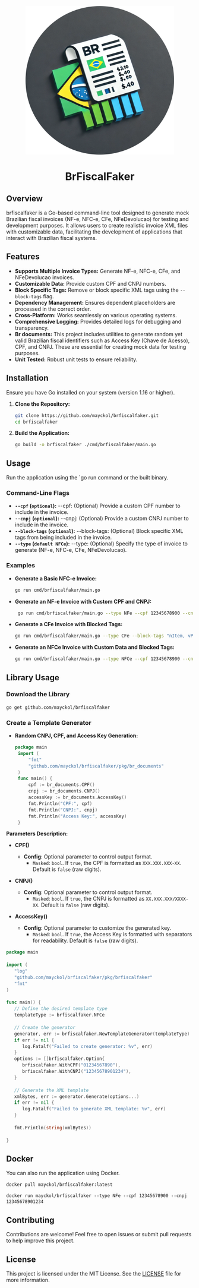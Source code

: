 <div align="center">
  <img src="logo.svg" alt="BrFiscalFaker Logo" width="400" height="400">
  <h1>BrFiscalFaker</h1>
</div>

## Overview

brfiscalfaker is a Go-based command-line tool designed to generate mock Brazilian fiscal invoices (NF-e, NFC-e, CFe, NFeDevolucao) for testing and development purposes. It allows users to create realistic invoice XML files with customizable data, facilitating the development of applications that interact with Brazilian fiscal systems.

## Features

- **Supports Multiple Invoice Types:** Generate NF-e, NFC-e, CFe, and NFeDevolucao invoices.
- **Customizable Data:** Provide custom CPF and CNPJ numbers.
- **Block Specific Tags:** Remove or block specific XML tags using the `--block-tags` flag.
- **Dependency Management:** Ensures dependent placeholders are processed in the correct order.
- **Cross-Platform:** Works seamlessly on various operating systems.
- **Comprehensive Logging:** Provides detailed logs for debugging and transparency.
- **Br documents:** This project includes utilities to generate random yet valid Brazilian fiscal identifiers such as Access Key (Chave de Acesso), CPF, and CNPJ. These are essential for creating mock data for testing purposes.
- **Unit Tested:** Robust unit tests to ensure reliability.

## Installation

Ensure you have Go installed on your system (version 1.16 or higher).

1. **Clone the Repository:**

   ```bash
   git clone https://github.com/mayckol/brfiscalfaker.git
   cd brfiscalfaker
    ```
   
2. **Build the Application:**

   ```bash
   go build -o brfiscalfaker ./cmd/brfiscalfaker/main.go
   ```
   
## Usage

Run the application using the `go run command or the built binary.

### Command-Line Flags

- **`--cpf` (`optional`):** --cpf: (Optional) Provide a custom CPF number to include in the invoice.
- **`--cnpj` (`optional`):** --cnpj: (Optional) Provide a custom CNPJ number to include in the invoice.
- **`--block-tags` (`optional`):** --block-tags: (Optional) Block specific XML tags from being included in the invoice.
- **`--type` (`default NFCe`):** --type: (Optional) Specify the type of invoice to generate (NF-e, NFC-e, CFe, NFeDevolucao).

### Examples
* **Generate a Basic NFC-e Invoice:**

   ```bash
   go run cmd/brfiscalfaker/main.go
   ```
* **Generate an NF-e Invoice with Custom CPF and CNPJ:**

   ```bash
    go run cmd/brfiscalfaker/main.go --type NFe --cpf 12345678900 --cnpj 12345678901234
    ```
* **Generate a CFe Invoice with Blocked Tags:**

   ```bash
   go run cmd/brfiscalfaker/main.go --type CFe --block-tags "nItem, vProd"
   ```
* **Generate an NFCe Invoice with Custom Data and Blocked Tags:**

   ```bash
   go run cmd/brfiscalfaker/main.go --type NFCe --cpf 12345678900 --cnpj 12345678901234 --block-tags "nItem, vProd"
   ```

## Library Usage

### Download the Library

```bash
go get github.com/mayckol/brfiscalfaker
```
### Create a Template Generator
* **Random CNPJ, CPF, and Access Key Generation:**

   ```go
   package main
    import (
        "fmt"
        "github.com/mayckol/brfiscalfaker/pkg/br_documents"
    )
    func main() {
        cpf := br_documents.CPF()
        cnpj := br_documents.CNPJ()
        accessKey := br_documents.AccessKey()
        fmt.Println("CPF:", cpf)
        fmt.Println("CNPJ:", cnpj)
        fmt.Println("Access Key:", accessKey)
    }
    ```  
**Parameters Description:**

- **CPF()**
   - **Config**: Optional parameter to control output format.
      - `Masked`: `bool`. If `true`, the CPF is formatted as `XXX.XXX.XXX-XX`. Default is `false` (raw digits).

- **CNPJ()**
   - **Config**: Optional parameter to control output format.
      - `Masked`: `bool`. If `true`, the CNPJ is formatted as `XX.XXX.XXX/XXXX-XX`. Default is `false` (raw digits).

- **AccessKey()**
   - **Config**: Optional parameter to customize the generated key.
      - `Masked`: `bool`. If `true`, the Access Key is formatted with separators for readability. Default is `false` (raw digits).

```go
package main

import (
   "log"
   "github.com/mayckol/brfiscalfaker/pkg/brfiscalfaker"
   "fmt"
)

func main() {
   // Define the desired template type
   templateType := brfiscalfaker.NFCe

   // Create the generator
   generator, err := brfiscalfaker.NewTemplateGenerator(templateType)
   if err != nil {
      log.Fatalf("Failed to create generator: %v", err)
   }
   options := []brfiscalfaker.Option{
      brfiscalfaker.WithCPF("01234567890"),
      brfiscalfaker.WithCNPJ("12345678901234"),
   }

   // Generate the XML template
   xmlBytes, err := generator.Generate(options...)
   if err != nil {
      log.Fatalf("Failed to generate XML template: %v", err)
   }

   fmt.Println(string(xmlBytes))

}

```

## Docker

You can also run the application using Docker.
   ```shell
   docker pull mayckol/brfiscalfaker:latest
   ```
   ```shell
   docker run mayckol/brfiscalfaker --type NFe --cpf 12345678900 --cnpj 12345678901234
   ```

## Contributing

Contributions are welcome! Feel free to open issues or submit pull requests to help improve this project.

## License

This project is licensed under the MIT License. See the [LICENSE](LICENSE) file for more information.